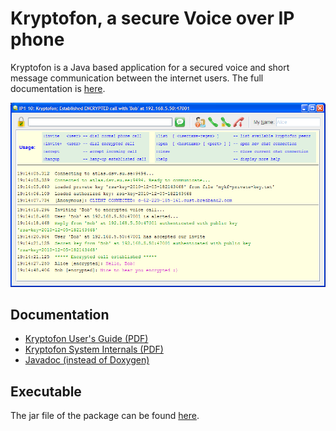 # Kryptofon, a secure Voice over IP phone

Kryptofon is a Java based application for a secured voice and short message communication between the internet users. 
The full documentation is [here](https://mekeetsa.github.io/kryptofon).

![screenshot](docs/kryptofon.png)

## Documentation

* [Kryptofon User's Guide (PDF)](docs/description/Kryptofon_UsersGuide.pdf)
* [Kryptofon System Internals (PDF)](docs/description/Kryptofon_SysInternals.pdf)
* [Javadoc (instead of Doxygen)](https://mekeetsa.github.io/kryptofon/java-docs/)

## Executable

The jar file of the package can be found [here](docs/kryptofon.jar).
